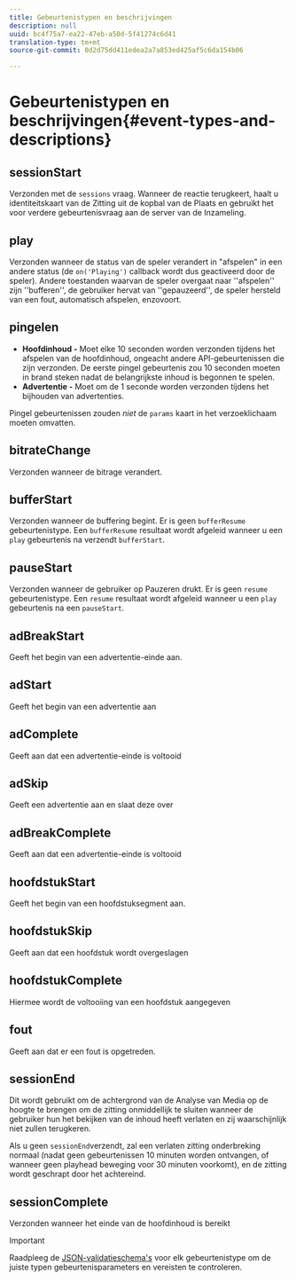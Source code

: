 ```yaml
---
title: Gebeurtenistypen en beschrijvingen
description: null
uuid: bc4f75a7-ea22-47eb-a50d-5f41274c6d41
translation-type: tm+mt
source-git-commit: 0d2d75dd411edea2a7a853ed425af5c6da154b06

---
```



# Gebeurtenistypen en beschrijvingen{#event-types-and-descriptions}

## sessionStart

Verzonden met de `sessions` vraag. Wanneer de reactie terugkeert, haalt u identiteitskaart van de Zitting uit de kopbal van de Plaats en gebruikt het voor verdere gebeurtenisvraag aan de server van de Inzameling.

## play

Verzonden wanneer de status van de speler verandert in &quot;afspelen&quot; in een andere status (de `on('Playing')` callback wordt dus geactiveerd door de speler). Andere toestanden waarvan de speler overgaat naar &#39;&#39;afspelen&#39;&#39; zijn &#39;&#39;bufferen&#39;&#39;, de gebruiker hervat van &#39;&#39;gepauzeerd&#39;&#39;, de speler hersteld van een fout, automatisch afspelen, enzovoort.

## pingelen

* **Hoofdinhoud -** Moet elke 10 seconden worden verzonden tijdens het afspelen van de hoofdinhoud, ongeacht andere API-gebeurtenissen die zijn verzonden. De eerste pingel gebeurtenis zou 10 seconden moeten in brand steken nadat de belangrijkste inhoud is begonnen te spelen.
* **Advertentie -** Moet om de 1 seconde worden verzonden tijdens het bijhouden van advertenties.

Pingel gebeurtenissen zouden *niet* de `params` kaart in het verzoeklichaam moeten omvatten.

## bitrateChange

Verzonden wanneer de bitrage verandert.

## bufferStart

Verzonden wanneer de buffering begint. Er is geen `bufferResume` gebeurtenistype. Een `bufferResume` resultaat wordt afgeleid wanneer u een `play` gebeurtenis na verzendt `bufferStart`.

## pauseStart

Verzonden wanneer de gebruiker op Pauzeren drukt. Er is geen `resume` gebeurtenistype. Een `resume` resultaat wordt afgeleid wanneer u een `play` gebeurtenis na een `pauseStart`.

## adBreakStart

Geeft het begin van een advertentie-einde aan.

## adStart

Geeft het begin van een advertentie aan

## adComplete

Geeft aan dat een advertentie-einde is voltooid

## adSkip

Geeft een advertentie aan en slaat deze over

## adBreakComplete

Geeft aan dat een advertentie-einde is voltooid

## hoofdstukStart

Geeft het begin van een hoofdstuksegment aan.

## hoofdstukSkip

Geeft aan dat een hoofdstuk wordt overgeslagen

## hoofdstukComplete

Hiermee wordt de voltooiing van een hoofdstuk aangegeven

## fout

Geeft aan dat er een fout is opgetreden.

## sessionEnd

Dit wordt gebruikt om de achtergrond van de Analyse van Media op de hoogte te brengen om de zitting onmiddellijk te sluiten wanneer de gebruiker hun het bekijken van de inhoud heeft verlaten en zij waarschijnlijk niet zullen terugkeren.

Als u geen `sessionEnd`verzendt, zal een verlaten zitting onderbreking normaal (nadat geen gebeurtenissen 10 minuten worden ontvangen, of wanneer geen playhead beweging voor 30 minuten voorkomt), en de zitting wordt geschrapt door het achtereind.

## sessionComplete

Verzonden wanneer het einde van de hoofdinhoud is bereikt

>[!IMPORTANT]
>
>Raadpleeg de [JSON-validatieschema&#39;s](/help/media-collection-api/mc-api-ref/mc-api-json-validation.md) voor elk gebeurtenistype om de juiste typen gebeurtenisparameters en vereisten te controleren.


